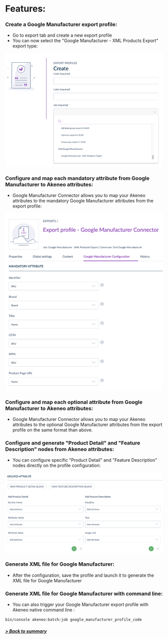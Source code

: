 # Features:

### Create a Google Manufacturer export profile:

* Go to export tab and create a new export profile
* You can now select the "Google Manufacturer - XML Products Export" export type:

![Google Manufacturer Export Type](../img/google-manufacturer-export-type.png)

### Configure and map each mandatory attribute from Google Manufacturer to Akeneo attributes:

* Google Manufacturer Connector allows you to map your Akeneo attributes to the mandatory Google Manufacturer attributes from the export profile:

![Google Manufacturer Mandatory Attribute](../img/google-manufacturer-mandatory-attributes.png)

### Configure and map each optional attribute from Google Manufacturer to Akeneo attributes:

* Google Manufacturer Connector allows you to map your Akeneo attributes to the optional Google Manufacturer attributes from the export profile on the same format than above.

### Configure and generate "Product Detail" and "Feature Description" nodes from Akeneo attributes:

* You can configure specific "Product Detail" and "Feature Description" nodes directly on the profile configuration:

![Google Manufacturer Detail Feature](../img/google-manufacturer-detail-feature.png)

### Generate XML file for Google Manufacturer:

* After the configuration, save the profile and launch it to generate the XML file for Google Manufacturer

### Generate XML file for Google Manufacturer with command line:

* You can also trigger your Google Manufacturer export profile with Akeneo native command line : 
```bash
bin/console akeneo:batch:job google_manufacturer_profile_code
```

##### [> Back to summary](../summary.md)